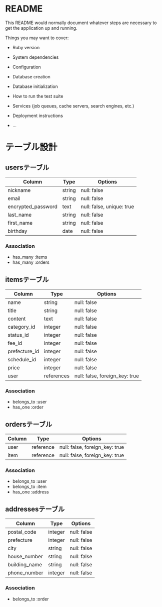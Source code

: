 # README

This README would normally document whatever steps are necessary to get the
application up and running.

Things you may want to cover:

* Ruby version

* System dependencies

* Configuration

* Database creation

* Database initialization

* How to run the test suite

* Services (job queues, cache servers, search engines, etc.)

* Deployment instructions

* ...


# テーブル設計

## usersテーブル

| Column                | Type      | Options                        |
|-----------------------|-----------|--------------------------------|
| nickname              | string    | null: false                    |
| email                 | string    | null: false                    |
| encrypted_password    | text      | null: false, unique: true      |
| last_name             | string    | null: false                    |
| first_name            | string    | null: false                    |
| birthday              | date      | null: false                    |

### Association

- has_many :items
- has_many :orders



## itemsテーブル
| Column                | Type       | Options                        |
|-----------------------|------------|--------------------------------|
| name                  | string     | null: false                    |
| title                 | string     | null: false                    |
| content               | text       | null: false                    |
| category_id           | integer    | null: false                    |
| status_id             | integer    | null: false                    |
| fee_id                | integer    | null: false                    |
| prefecture_id         | integer    | null: false                    |
| schedule_id           | integer    | null: false                    |
| price                 | integer    | null: false                    |
| user                  | references | null: false, foreign_key: true |

### Association

- belongs_to :user
- has_one :order



## ordersテーブル
| Column                | Type      | Options                        |
|-----------------------|-----------|--------------------------------|
| user                  | reference | null: false, foreign_key: true |
| item                  | reference | null: false, foreign_key: true |

### Association

- belongs_to :user
- belongs_to :item
- has_one :address



## addressesテーブル
| Column                | Type      | Options                        |
|-----------------------|-----------|--------------------------------|
| postal_code           | integer   | null: false                    |
| prefecture            | integer   | null: false                    |
| city                  | string    | null: false                    |
| house_number          | string    | null: false                    |
| building_name         | string    | null: false                    |
| phone_number          | integer   | null: false                    |

### Association

- belongs_to :order